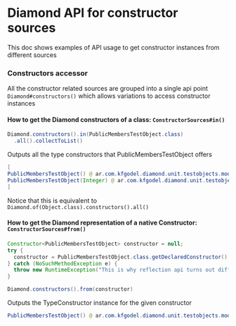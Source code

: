 # Diamond API for constructor sources
This doc shows examples of API usage to get constructor instances 
from different sources

### Constructors accessor
All the constructor related sources are grouped into a single api point
`Diamond#constructors()` which allows variations to access constructor instances

#### How to get the Diamond constructors of a class: `ConstructorSources#in()`
```java
Diamond.constructors().in(PublicMembersTestObject.class)
  .all().collectToList()
```
Outputs all the type constructors that PublicMembersTestObject offers
```java
[
PublicMembersTestObject() @ ar.com.kfgodel.diamond.unit.testobjects.modifiers, 
PublicMembersTestObject(Integer) @ ar.com.kfgodel.diamond.unit.testobjects.modifiers
]
```
Notice that this is equivalent to `Diamond.of(Object.class).constructors().all()`

#### How to get the Diamond representation of a native Constructor: `ConstructorSources#from()`
```java
Constructor<PublicMembersTestObject> constructor = null;
try {
  constructor = PublicMembersTestObject.class.getDeclaredConstructor();
} catch (NoSuchMethodException e) {
  throw new RuntimeException("This is why reflection api turns out difficult to use", e);
}

Diamond.constructors().from(constructor)
```
Outputs the TypeConstructor instance for the given constructor
```java
PublicMembersTestObject() @ ar.com.kfgodel.diamond.unit.testobjects.modifiers
```
